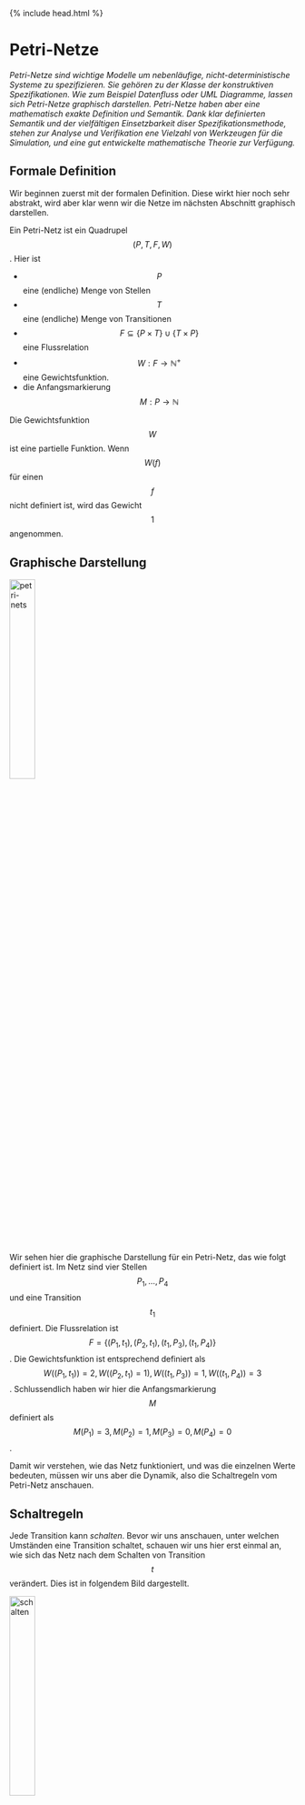 {% include head.html %}
# Petri-Netze

*Petri-Netze sind wichtige Modelle um nebenläufige, nicht-deterministische Systeme zu spezifizieren. Sie gehören zu der Klasse der konstruktiven Spezifikationen. Wie zum Beispiel Datenfluss oder UML Diagramme, lassen sich Petri-Netze 
graphisch darstellen. Petri-Netze haben aber eine mathematisch exakte Definition und Semantik. Dank klar definierten Semantik und der vielfältigen Einsetzbarkeit diser Spezifikationsmethode, stehen zur Analyse und Verifikation ene Vielzahl von Werkzeugen für die Simulation, und eine gut entwickelte mathematische Theorie zur Verfügung.*

## Formale Definition
Wir beginnen zuerst mit der formalen Definition. Diese wirkt hier noch sehr abstrakt, wird aber klar wenn wir die Netze im nächsten Abschnitt graphisch darstellen.

Ein Petri-Netz ist ein Quadrupel $$(P, T, F, W)$$. Hier ist
* $$P$$ eine (endliche) Menge von Stellen
* $$T$$ eine (endliche) Menge von Transitionen
* $$F \subseteq \{P \times T\} \cup \{T \times P \}$$ eine Flussrelation 
* $$W: F \to \mathbb{N^+}$$ eine Gewichtsfunktion.
* die Anfangsmarkierung $$M : P \to \mathbb{N}$$    

Die Gewichtsfunktion $$W$$ ist eine partielle Funktion. Wenn $$W(f)$$ für einen $$f$$ nicht definiert ist, wird das Gewicht $$1$$ angenommen. 

## Graphische Darstellung
<img src="../../slides/images/petri-net-simple-initial.png" alt="petri-nets" width="30%"/>

Wir sehen hier die graphische Darstellung für ein Petri-Netz, das wie folgt definiert ist. Im Netz sind vier Stellen $$P_1, \ldots, P_4$$ und eine Transition $$t_1$$ definiert. Die Flussrelation ist $$F = \{(P_1, t_1), (P_2, t_1), (t_1, P_3), (t_1, P_4)\}$$. 
Die Gewichtsfunktion ist entsprechend definiert als
$$W((P_1, t_1))=2, W((P_2,t_1)=1), W((t_1, P_3))=1, W((t_1, P_4))=3$$. Schlussendlich haben wir hier die Anfangsmarkierung 
$$M$$ definiert als $$M(P_1)=3, M(P_2)=1, M(P_3)= 0, M(P_4)=0$$.  

Damit wir verstehen, wie das Netz funktioniert, und was die einzelnen Werte bedeuten, müssen wir uns aber die Dynamik, also die Schaltregeln vom Petri-Netz anschauen. 

## Schaltregeln
Jede Transition kann *schalten*. Bevor wir uns anschauen, unter welchen Umständen eine Transition schaltet, schauen wir uns hier erst einmal an, wie sich das Netz nach dem Schalten von Transition $$t$$ verändert. Dies ist in folgendem Bild dargestellt. 

<img src="../../slides/images/petri-net-simple-fired.png" alt="schalten" width="30%"/>


Wir sehen, dass 2 Markierungen aus $$P_1$$ 
und eine Markierung aus $$P_2$$ entfernt wurde. Die Anzahl entfernter Markierungen entspricht also genau den angegebenen Gewichten $$W$$ in der Flussrelation. Zu den Stellen $$P_3$$ und $$P_4$$ sind hingegen neue Markierungen hinzugekommen. Auch hier sind es genau soviel wie durch die entsprechenden Gewichte definiert wurden. 

Wir können dies nun formal ausdrücken: Wenn die Transition $$t$$ schaltet, wird eine neue Markierung $$M'$$ kreiert:

$$
\begin{align}
                        & \text{$p \in$ Input Stellen$(t)$}: \; M'(p) = M(p) - W((p,t))   \\
                        & \text{$p \in$ Output Stellen$(t)$}: \; M'(p) = M(p) + W((t,p))   \\
                        & \text{$p \in$ Input and Output Stellen$(t)$}: \; M'(p) = M(p) - W((p,t)) + W((t,p))  \\
                        \end{align}
$$
           

## Dynamik

Wir müssen nun noch klären, wann denn eine Transition schaltet. Vielleicht etwas überraschend, wird dies nicht durch das Netz vorgegeben. Petri-Netze sind nicht deterministisch und wann eine Transition schaltet ist zufällig. Jedoch schaltet eine Transition nur, wenn sie *aktiviert* ist. 

Eine Transition ist aktiviert wenn:

$$
                    \forall p \in \text{Input Stellen}(t) : M(p) \ge  W((p,t)) 
$$

In Worten: Die Transition ist aktiviert wenn für alle Input Stellen einer Transition mindestens soviele Markierungen vorhanden sind, wie durch die entsprechende Gewichten auf der Flussreaktion vorgegeben.
In unserem einfachen Beispiel ist Transition $$t_1$$ also aktiviert und kann schalten.
![petri-netz](../../slides/images/petri-net-simple-initial.png)
                  
Nun schauen wir uns die Dynamik noch an einem etwas komplexeren Beispiel an:

<img src="../../slides/images/petri-net-evolution-0.png" alt="dynamik" width="30%"/>

In diesem Beispiel sind die Gewichte nicht explizit angegeben, alle Gewichte sind also 1 gemäss Definition. Wir sehen, dass sowohl Transition $$t_1$$ als auch Transition $$t_2$$ aktiviert sind. Wir haben nun drei mögliche Zustände im nächsten Zeitschritt. 
<img src="../../slides/images/petri-net-evolutions.png" alt="dynamik" width="100%"/>

## Analyse

Um Spezifikation mit Petri-Netzen zu verifizieren können wir diese nun einfach simulieren. Wir können dann beobachten, wie die Dynamik ist, und ob es zu Problemen kommen kann. 
Ein typisches Problem in Nebenläufigen Systemen sind Deadlocks, also Zustände, wo jeder unabhängige Teil durch die jeweils anderen blockiert ist. Ein Petri-Netz, bei dem es zu einem Deadlock kommen kann ist in folgender Abbildung dargestellt:

<img src="../../slides/images/petri-net-with-deadlock.png" alt="dynamik" width="30%"/>

*Übung: Wie kann es hier zum Deadlock kommen?*

### Komplexeres Beispiel

Als letztes wollen wir uns noch ein konkretes Beispiel anschauen. Wir nehmen dazu wieder unsere Bibliotheksanwendung (Abbildung nach Pfleeger & Atlee, 4.41). In diesem Beispiel sehen wir Transitionen (z.B. Auseihe initiieren) zu denen es keine Inputstellen gibt. Diese sind gemäss Definition dann immer aktiviert, können also immer schalten.

![petri-netz Bibliothek](../../slides/images/petri-net-book.png)

Dieses System modelliert den Prozess von der Ausleihe und Rückgabe eines Buchs in ein System. Die Spezifikation stellt sicher, dass jedes Buch nur einmal ausgeliehen wird. 
Schauen Sie sich das Beispiel genau an, und stellen Sie sicher, dass Sie verstehen, weshalb jedes Buch nur genau einmal ausgeliehen werden kann.
Mit solchen Situationen sind wir in der Softwareentwicklung immer konfrontiert, wenn ein  Softwaressytem nur eine endliche Anzahl Ressourcen zur Verfügung hat, aber mehrere Prozesse darauf zugreifen müssen.
